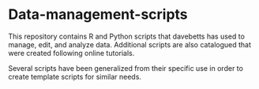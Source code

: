 # Data-management-scripts
This repository contains R and Python scripts that davebetts has used to manage, edit, and analyze data.  Additional scripts are also catalogued that were created following online tutorials.  

Several scripts have been generalized from their specific use in order to create template scripts for similar needs.

